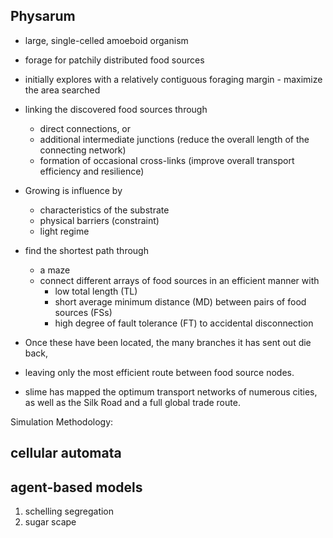 ## Physarum

- large, single-celled amoeboid organism
- forage for patchily distributed food sources

- initially explores with a relatively contiguous foraging margin - maximize the area searched
- linking the discovered food sources through 
  - direct connections, or
  - additional intermediate junctions (reduce the overall length of the connecting network)
  - formation of occasional cross-links (improve overall transport efficiency and resilience)
- Growing is influence by 
  - characteristics of the substrate
  - physical barriers (constraint)
  - light regime
- find the shortest path through 
  - a maze
  - connect different arrays of food sources in an efficient manner with 
    - low total length (TL)
    - short average minimum distance (MD) between pairs of food sources (FSs)
    - high degree of fault tolerance (FT) to accidental disconnection


- Once these have been located, the many branches it has sent out die back, 
- leaving only the most efficient route between food source nodes.

- slime has mapped the optimum transport networks of numerous cities, as well as the Silk Road and a full global trade route.


Simulation Methodology:


## cellular automata


## agent-based models

1. schelling segregation
2. sugar scape



